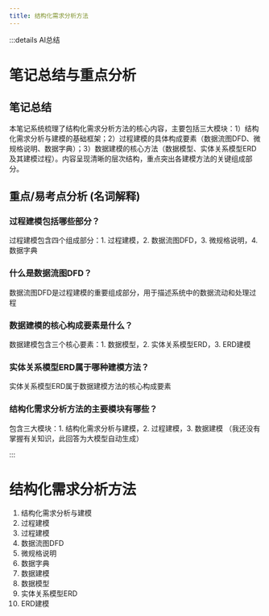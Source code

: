 ```yaml
---
title: 结构化需求分析方法
---
```


:::details AI总结



# 笔记总结与重点分析
## 笔记总结
本笔记系统梳理了结构化需求分析方法的核心内容，主要包括三大模块：1）结构化需求分析与建模的基础框架；2）过程建模的具体构成要素（数据流图DFD、微规格说明、数据字典）；3）数据建模的核心方法（数据模型、实体关系模型ERD及其建模过程）。内容呈现清晰的层次结构，重点突出各建模方法的关键组成部分。

## 重点/易考点分析 (名词解释)

### 过程建模包括哪些部分？
过程建模包含四个组成部分：1. 过程建模，2. 数据流图DFD，3. 微规格说明，4. 数据字典

### 什么是数据流图DFD？
数据流图DFD是过程建模的重要组成部分，用于描述系统中的数据流动和处理过程

### 数据建模的核心构成要素是什么？
数据建模包含三个核心要素：1. 数据模型，2. 实体关系模型ERD，3. ERD建模

### 实体关系模型ERD属于哪种建模方法？
实体关系模型ERD属于数据建模方法的核心构成要素

### 结构化需求分析方法的主要模块有哪些？
包含三大模块：1. 结构化需求分析与建模，2. 过程建模，3. 数据建模
（我还没有掌握有关知识，此回答为大模型自动生成）

:::



# 结构化需求分析方法

1. 结构化需求分析与建模
2. 过程建模
  1. 过程建模
  2. 数据流图DFD
  3. 微规格说明
  4. 数据字典
3. 数据建模
  1. 数据模型
  2. 实体关系模型ERD
  3. ERD建模
